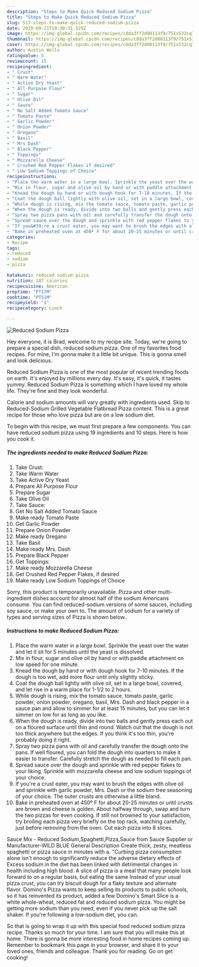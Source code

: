 ```yaml
---
description: "Steps to Make Quick Reduced Sodium Pizza"
title: "Steps to Make Quick Reduced Sodium Pizza"
slug: 517-steps-to-make-quick-reduced-sodium-pizza
date: 2020-09-21T19:30:31.529Z
image: https://img-global.cpcdn.com/recipes/c8da3ff2d80113f9/751x532cq70/reduced-sodium-pizza-recipe-main-photo.jpg
thumbnail: https://img-global.cpcdn.com/recipes/c8da3ff2d80113f9/751x532cq70/reduced-sodium-pizza-recipe-main-photo.jpg
cover: https://img-global.cpcdn.com/recipes/c8da3ff2d80113f9/751x532cq70/reduced-sodium-pizza-recipe-main-photo.jpg
author: Austin Wells
ratingvalue: 5
reviewcount: 15
recipeingredient:
- " Crust"
- " Warm Water"
- " Active Dry Yeast"
- " All Purpose Flour"
- " Sugar"
- " Olive Oil"
- " Sauce"
- " No Salt Added Tomato Sauce"
- " Tomato Paste"
- " Garlic Powder"
- " Onion Powder"
- " Oregano"
- " Basil"
- " Mrs Dash"
- " Black Pepper"
- " Toppings"
- " Mozzarella Cheese"
- " Crushed Red Pepper Flakes if desired"
- " Low Sodium Toppings of Choice"
recipeinstructions:
- "Place the warm water in a large bowl. Sprinkle the yeast over the water and let it sit for 5 minutes until the yeast is dissolved."
- "Mix in flour, sugar and olive oil by hand or with paddle attachment on low speed for one minute."
- "Knead the dough by hand or with dough hook for 7-10 minutes. If the dough is too wet, add more flour until only slightly sticky."
- "Coat the dough ball lightly with olive oil, set in a large bowl, covered, and let rise in a warm place for 1-1/2 to 2 hours."
- "While dough is rising, mix the tomato sauce, tomato paste, garlic powder, onion powder, oregano, basil, Mrs. Dash and black pepper in a sauce pan and allow to simmer for at least 15 minutes, but you can let it simmer on low for as long as you like."
- "When the dough is ready, divide into two balls and gently press each out on a floured surface until thin and round. Watch out that the dough is not too thick anywhere but the edges. If you think it&#39;s too thin, you&#39;re probably doing it right."
- "Spray two pizza pans with oil and carefully transfer the dough onto the pans. If well floured, you can fold the dough into quarters to make it easier to transfer. Carefully stretch the dough as needed to fill each pan."
- "Spread sauce over the dough and sprinkle with red pepper flakes to your liking. Sprinkle with mozzarella cheese and low sodium toppings of your choice."
- "If you&#39;re a crust eater, you may want to brush the edges with olive oil and sprinkle with garlic powder, Mrs. Dash or the sodium free seasoning of your choice. The outer crusts are otherwise a little bland."
- "Bake in preheated oven at 450º F for about 20-25 minutes or until crusts are brown and cheese is golden. About halfway through, swap and turn the two pizzas for even cooking. If still not browned to your satisfaction, try broiling each pizza very briefly on the top rack, watching carefully, just before removing from the oven. Cut each pizza into 8 slices."
categories:
- Recipe
tags:
- reduced
- sodium
- pizza

katakunci: reduced sodium pizza 
nutrition: 187 calories
recipecuisine: American
preptime: "PT17M"
cooktime: "PT51M"
recipeyield: "1"
recipecategory: Lunch

---
```



![Reduced Sodium Pizza](https://img-global.cpcdn.com/recipes/c8da3ff2d80113f9/751x532cq70/reduced-sodium-pizza-recipe-main-photo.jpg)

Hey everyone, it is Brad, welcome to my recipe site. Today, we're going to prepare a special dish, reduced sodium pizza. One of my favorites food recipes. For mine, I'm gonna make it a little bit unique. This is gonna smell and look delicious.

Reduced Sodium Pizza is one of the most popular of recent trending foods on earth. It's enjoyed by millions every day. It's easy, it's quick, it tastes yummy. Reduced Sodium Pizza is something which I have loved my whole life. They're fine and they look wonderful.

Calorie and sodium amounts will vary greatly with ingredients used. Skip to Reduced-Sodium Grilled Vegetable Flatbread Pizza content. This is a great recipe for those who love pizza but are on a low sodium diet.


To begin with this recipe, we must first prepare a few components. You can have reduced sodium pizza using 19 ingredients and 10 steps. Here is how you cook it.

<!--inarticleads1-->

##### The ingredients needed to make Reduced Sodium Pizza:

1. Take  Crust:
1. Take  Warm Water
1. Take  Active Dry Yeast
1. Prepare  All Purpose Flour
1. Prepare  Sugar
1. Take  Olive Oil
1. Take  Sauce:
1. Get  No Salt Added Tomato Sauce
1. Make ready  Tomato Paste
1. Get  Garlic Powder
1. Prepare  Onion Powder
1. Make ready  Oregano
1. Take  Basil
1. Make ready  Mrs. Dash
1. Prepare  Black Pepper
1. Get  Toppings:
1. Make ready  Mozzarella Cheese
1. Get  Crushed Red Pepper Flakes, if desired
1. Make ready  Low Sodium Toppings of Choice


Sorry, this product is temporarily unavailable. Pizza and other multi-ingredient dishes account for almost half of the sodium Americans consume. You can find reduced-sodium versions of some sauces, including soy sauce, or make your own to. The amount of sodium for a variety of types and serving sizes of Pizza is shown below.. 

<!--inarticleads2-->

##### Instructions to make Reduced Sodium Pizza:

1. Place the warm water in a large bowl. Sprinkle the yeast over the water and let it sit for 5 minutes until the yeast is dissolved.
1. Mix in flour, sugar and olive oil by hand or with paddle attachment on low speed for one minute.
1. Knead the dough by hand or with dough hook for 7-10 minutes. If the dough is too wet, add more flour until only slightly sticky.
1. Coat the dough ball lightly with olive oil, set in a large bowl, covered, and let rise in a warm place for 1-1/2 to 2 hours.
1. While dough is rising, mix the tomato sauce, tomato paste, garlic powder, onion powder, oregano, basil, Mrs. Dash and black pepper in a sauce pan and allow to simmer for at least 15 minutes, but you can let it simmer on low for as long as you like.
1. When the dough is ready, divide into two balls and gently press each out on a floured surface until thin and round. Watch out that the dough is not too thick anywhere but the edges. If you think it&#39;s too thin, you&#39;re probably doing it right.
1. Spray two pizza pans with oil and carefully transfer the dough onto the pans. If well floured, you can fold the dough into quarters to make it easier to transfer. Carefully stretch the dough as needed to fill each pan.
1. Spread sauce over the dough and sprinkle with red pepper flakes to your liking. Sprinkle with mozzarella cheese and low sodium toppings of your choice.
1. If you&#39;re a crust eater, you may want to brush the edges with olive oil and sprinkle with garlic powder, Mrs. Dash or the sodium free seasoning of your choice. The outer crusts are otherwise a little bland.
1. Bake in preheated oven at 450º F for about 20-25 minutes or until crusts are brown and cheese is golden. About halfway through, swap and turn the two pizzas for even cooking. If still not browned to your satisfaction, try broiling each pizza very briefly on the top rack, watching carefully, just before removing from the oven. Cut each pizza into 8 slices.


Sauce Mix - Reduced Sodium,Spaghetti,Pizza,Sauce from Sauce Supplier or Manufacturer-WILD BLUE General Description Create thick, zesty, meatless spaghetti or pizza sauce in minutes with a. &#34;Curbing pizza consumption alone isn&#39;t enough to significantly reduce the adverse dietary effects of Excess sodium in the diet has been linked with detrimental changes in health including high blood. A slice of pizza is a meal that many people look forward to on a regular basis, but eating the same Instead of your usual pizza crust, you can try biscuit dough for a flaky texture and alternate flavor. Domino&#39;s Pizza wants to keep selling its products to public schools, so it has reinvented its product, added a few Domino&#39;s Smart Slice is a white whole-wheat, reduced fat and reduced sodium pizza. You might be getting more sodium than you need, even if you never pick up the salt shaker. If you&#39;re following a low-sodium diet, you can. 

So that is going to wrap it up with this special food reduced sodium pizza recipe. Thanks so much for your time. I am sure that you will make this at home. There is gonna be more interesting food in home recipes coming up. Remember to bookmark this page in your browser, and share it to your loved ones, friends and colleague. Thank you for reading. Go on get cooking!
